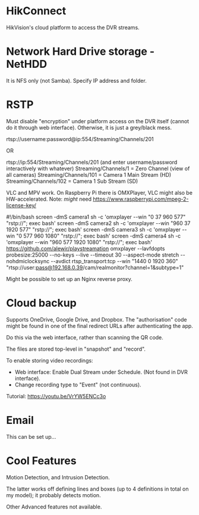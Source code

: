 

# HikConnect

HikVision's cloud platform to access the DVR streams.

# Network Hard Drive storage - NetHDD

It is NFS only (not Samba). Specify IP address and folder.

# RSTP

Must disable "encryption" under platform access on the DVR itself (cannot do it through web interface).
Otherwise, it is just a grey/black mess.

rtsp://username:password@ip:554/Streaming/Channels/201

OR

rtsp://ip:554/Streaming/Channels/201 (and enter username/password interactively with whatever)
Streaming/Channels/1 = Zero Channel (view of all cameras)
Streaming/Channels/101 = Camera 1 Main Stream (HD)
Streaming/Channels/102 = Camera 1 Sub Stream (SD)

VLC and MPV work. On Raspberry Pi there is OMXPlayer, VLC might also be HW-accelerated.
Note: *might* need https://www.raspberrypi.com/mpeg-2-license-key/

#!/bin/bash
screen -dmS camera1 sh -c 'omxplayer --win "0 37 960 577" "rstp://"; exec bash'
screen -dmS camera2 sh -c 'omxplayer --win "960 37 1920 577" "rstp://"; exec bash'
screen -dmS camera3 sh -c 'omxplayer --win "0 577 960 1080" "rstp://"; exec bash'
screen -dmS camera4 sh -c 'omxplayer --win "960 577 1920 1080" "rstp://"; exec bash'
https://github.com/alewir/playstreamation
omxplayer --lavfdopts probesize:25000 --no-keys --live --timeout 30 --aspect-mode stretch --nohdmiclocksync --avdict rtsp_transport:tcp --win "1440 0 1920 360" "rtsp://user:pass@192.168.0.39/cam/realmonitor?channel=1&subtype=1"

Might be possible to set up an Nginx reverse proxy.

# Cloud backup

Supports OneDrive, Google Drive, and Dropbox. The "authorisation" code might be found in one of the final redirect URLs after authenticating the app.

Do this via the web interface, rather than scanning the QR code.

The files are stored top-level in "snapshot" and "record".

To enable storing video recordings:

* Web interface: Enable Dual Stream under Schedule. (Not found in DVR interface).
* Change recording type to "Event" (not continuous).

Tutorial: https://youtu.be/VrYW5ENCc3o

# Email

This can be set up...

# Cool Features

Motion Detection, and Intrusion Detection.

The latter works off defining lines and boxes (up to 4 definitions in total on my model); it probably detects motion.

Other Advanced features not available.
